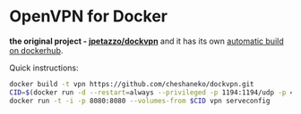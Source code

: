 # OpenVPN for Docker

**the original project - [jpetazzo/dockvpn](https://github.com/jpetazzo/dockvpn)** and it has its own [automatic build on dockerhub](https://hub.docker.com/r/jpetazzo/dockvpn/). 

 
Quick instructions:

```bash
docker build -t vpn https://github.com/cheshaneko/dockvpn.git
CID=$(docker run -d --restart=always --privileged -p 1194:1194/udp -p 443:443/tcp vpn)
docker run -t -i -p 8080:8080 --volumes-from $CID vpn serveconfig
```

